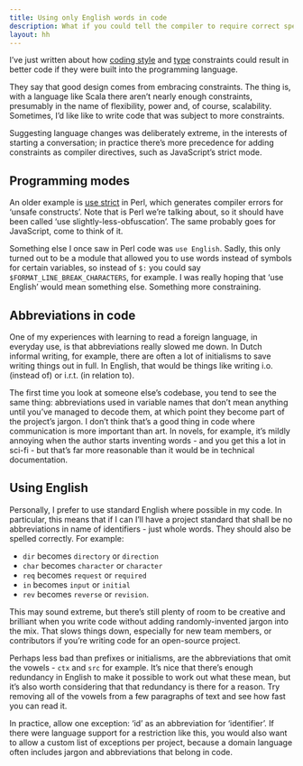 ```yaml
---
title: Using only English words in code
description: What if you could tell the compiler to require correct spelling?
layout: hh
---
```


I’ve just written about how [coding style](http://hilton.org.uk/blog/contstrained-coding-style) and [type](http://hilton.org.uk/blog/constrained-oop-types) constraints could result in better code if they were built into the programming language. 

They say that good design comes from embracing constraints. The thing is, with a language like Scala there aren’t nearly enough constraints, presumably in the name of flexibility, power and, of course, scalability. Sometimes, I’d like like to write code that was subject to more constraints.

Suggesting language changes was deliberately extreme, in the interests of starting a conversation; in practice there’s more precedence for adding constraints as compiler directives, such as JavaScript’s strict mode.

## Programming modes

An older example is [use strict](http://perldoc.perl.org/strict.html) in Perl, which generates compiler errors for ‘unsafe constructs’. Note that is Perl we’re talking about, so it should have been called ‘use slightly-less-obfuscation’. The same probably goes for JavaScript, come to think of it.

Something else I once saw in Perl code was `use English`. Sadly, this only turned out to be a module that allowed you to use words instead of symbols for certain variables, so instead of `$:` you could say `$FORMAT_LINE_BREAK_CHARACTERS`, for example. I was really hoping that ‘use English’ would mean something else. Something more constraining.

## Abbreviations in code

One of my experiences with learning to read a foreign language, in everyday use, is that abbreviations really slowed me down. In Dutch informal writing, for example, there are often a lot of initialisms to save writing things out in full. In English, that would be things like writing i.o. (instead of) or i.r.t. (in relation to).

The first time you look at someone else’s codebase, you tend to see the same thing: abbreviations used in variable names that don’t mean anything until you’ve managed to decode them, at which point they become part of the project’s jargon. I don’t think that’s a good thing in code where communication is more important than art. In novels, for example, it’s mildly annoying when the author starts inventing words - and you get this a lot in sci-fi - but that’s far more reasonable than it would be in technical documentation.

## Using English

Personally, I prefer to use standard English where possible in my code. In particular, this means that if I can I’ll have a project standard that shall be no abbreviations in name of identifiers - just whole words. They should also be spelled correctly. For example:

* `dir` becomes `directory` or `direction`
* `char` becomes `character` or `character`
* `req` becomes `request` or `required`
* `in` becomes `input` or `initial`
* `rev` becomes `reverse` or `revision`.

This may sound extreme, but there’s still plenty of room to be creative and brilliant when you write code without adding randomly-invented jargon into the mix. That slows things down, especially for new team members, or contributors if you’re writing code for an open-source project.

Perhaps less bad than prefixes or initialisms, are the abbreviations that omit the vowels - `ctx` and `src` for example. It’s nice that there’s enough redundancy in English to make it possible to work out what these mean, but it’s also worth considering that that redundancy is there for a reason. Try removing all of the vowels from a few paragraphs of text and see how fast you can read it.

In practice, allow one exception: ‘id’ as an abbreviation for ‘identifier’. If there were language support for a restriction like this, you would also want to allow a custom list of exceptions per project, because a domain language often includes jargon and abbreviations that belong in code.

